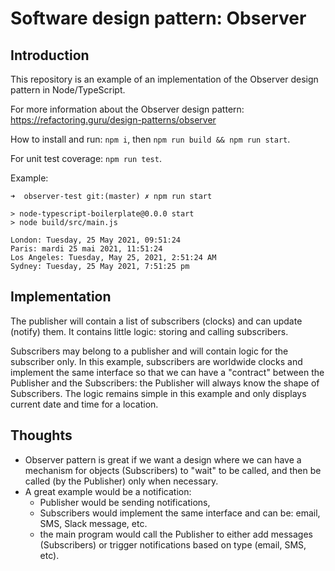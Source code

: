 # Software design pattern: Observer
## Introduction
This repository is an example of an implementation of the Observer design pattern in Node/TypeScript.

For more information about the Observer design pattern: https://refactoring.guru/design-patterns/observer

How to install and run: `npm i`, then `npm run build && npm run start`.

For unit test coverage: `npm run test`.

Example:
```
➜  observer-test git:(master) ✗ npm run start

> node-typescript-boilerplate@0.0.0 start
> node build/src/main.js

London: Tuesday, 25 May 2021, 09:51:24
Paris: mardi 25 mai 2021, 11:51:24
Los Angeles: Tuesday, May 25, 2021, 2:51:24 AM
Sydney: Tuesday, 25 May 2021, 7:51:25 pm
```

## Implementation
The publisher will contain a list of subscribers (clocks) and can update (notify) them. It contains little logic: storing and calling subscribers.

Subscribers may belong to a publisher and will contain logic for the subscriber only. In this example, subscribers are worldwide clocks and implement the same interface so that we can have a "contract" between the Publisher and the Subscribers: the Publisher will always know the shape of  Subscribers. The logic remains simple in this example and only displays current date and time for a location.

## Thoughts
* Observer pattern is great if we want a design where we can have a mechanism for objects (Subscribers) to "wait" to be called, and then be called (by the Publisher) only when necessary.
* A great example would be a notification:
  * Publisher would be sending notifications,
  * Subscribers would implement the same interface and can be: email, SMS, Slack message, etc.
  * the main program would call the Publisher to either add messages (Subscribers) or trigger notifications based on type (email, SMS, etc).
